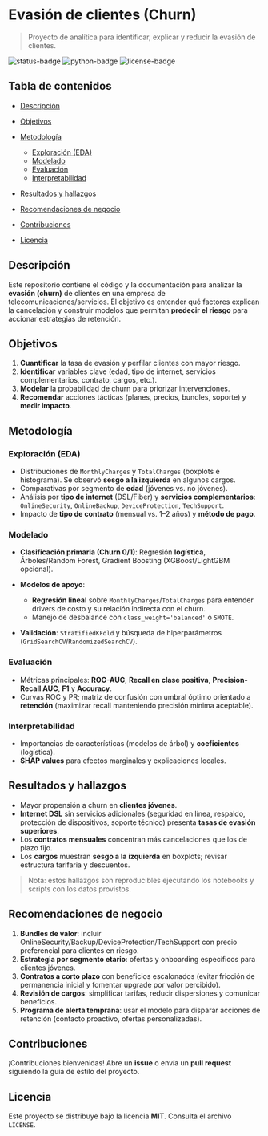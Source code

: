 # Evasión de clientes (Churn)

> Proyecto de analítica para identificar, explicar y reducir la evasión de clientes.

![status-badge](https://img.shields.io/badge/status-en%20progreso-blue)
![python-badge](https://img.shields.io/badge/python-3.10%2B-green)
![license-badge](https://img.shields.io/badge/license-MIT-lightgrey)

## Tabla de contenidos

* [Descripción](#descripción)
* [Objetivos](#objetivos)
* [Metodología](#metodología)

  * [Exploración (EDA)](#exploración-eda)
  * [Modelado](#modelado)
  * [Evaluación](#evaluación)
  * [Interpretabilidad](#interpretabilidad)
* [Resultados y hallazgos](#resultados-y-hallazgos)
* [Recomendaciones de negocio](#recomendaciones-de-negocio)
* [Contribuciones](#contribuciones)
* [Licencia](#licencia)

## Descripción

Este repositorio contiene el código y la documentación para analizar la **evasión (churn)** de clientes en una empresa de telecomunicaciones/servicios. El objetivo es entender qué factores explican la cancelación y construir modelos que permitan **predecir el riesgo** para accionar estrategias de retención.

## Objetivos

1. **Cuantificar** la tasa de evasión y perfilar clientes con mayor riesgo.
2. **Identificar** variables clave (edad, tipo de internet, servicios complementarios, contrato, cargos, etc.).
3. **Modelar** la probabilidad de churn para priorizar intervenciones.
4. **Recomendar** acciones tácticas (planes, precios, bundles, soporte) y **medir impacto**.

## Metodología

### Exploración (EDA)

* Distribuciones de `MonthlyCharges` y `TotalCharges` (boxplots e histograma). Se observó **sesgo a la izquierda** en algunos cargos.
* Comparativas por segmento de **edad** (jóvenes vs. no jóvenes).
* Análisis por **tipo de internet** (DSL/Fiber) y **servicios complementarios**: `OnlineSecurity`, `OnlineBackup`, `DeviceProtection`, `TechSupport`.
* Impacto de **tipo de contrato** (mensual vs. 1–2 años) y **método de pago**.

### Modelado

* **Clasificación primaria (Churn 0/1)**: Regresión **logística**, Árboles/Random Forest, Gradient Boosting (XGBoost/LightGBM opcional).
* **Modelos de apoyo**:

  * **Regresión lineal** sobre `MonthlyCharges`/`TotalCharges` para entender drivers de costo y su relación indirecta con el churn.
  * Manejo de desbalance con `class_weight='balanced'` o `SMOTE`.
* **Validación**: `StratifiedKFold` y búsqueda de hiperparámetros (`GridSearchCV`/`RandomizedSearchCV`).

### Evaluación

* Métricas principales: **ROC-AUC**, **Recall en clase positiva**, **Precision-Recall AUC**, **F1** y **Accuracy**.
* Curvas ROC y PR; matriz de confusión con umbral óptimo orientado a **retención** (maximizar recall manteniendo precisión mínima aceptable).

### Interpretabilidad

* Importancias de características (modelos de árbol) y **coeficientes** (logística).
* **SHAP values** para efectos marginales y explicaciones locales.

## Resultados y hallazgos

* Mayor propensión a churn en **clientes jóvenes**.
* **Internet DSL** sin servicios adicionales (seguridad en línea, respaldo, protección de dispositivos, soporte técnico) presenta **tasas de evasión superiores**.
* Los **contratos mensuales** concentran más cancelaciones que los de plazo fijo.
* Los **cargos** muestran **sesgo a la izquierda** en boxplots; revisar estructura tarifaria y descuentos.

> Nota: estos hallazgos son reproducibles ejecutando los notebooks y scripts con los datos provistos.

## Recomendaciones de negocio

1. **Bundles de valor**: incluir OnlineSecurity/Backup/DeviceProtection/TechSupport con precio preferencial para clientes en riesgo.
2. **Estrategia por segmento etario**: ofertas y onboarding específicos para clientes jóvenes.
3. **Contratos a corto plazo** con beneficios escalonados (evitar fricción de permanencia inicial y fomentar upgrade por valor percibido).
4. **Revisión de cargos**: simplificar tarifas, reducir dispersiones y comunicar beneficios.
5. **Programa de alerta temprana**: usar el modelo para disparar acciones de retención (contacto proactivo, ofertas personalizadas).

## Contribuciones

¡Contribuciones bienvenidas! Abre un **issue** o envía un **pull request** siguiendo la guía de estilo del proyecto.

## Licencia

Este proyecto se distribuye bajo la licencia **MIT**. Consulta el archivo `LICENSE`.
